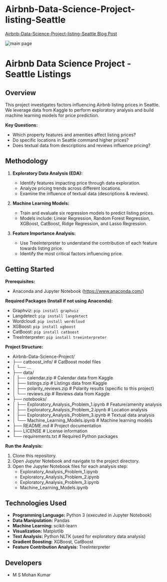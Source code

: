 # Airbnb-Data-Science-Project-listing-Seattle

[Airbnb-Data-Science-Project-listing-Seattle Blog Post](https://medium.com/@msmohan.kumar2/d1e9a4bf73a8)

![main page](https://github.com/msmohankumar/Disaster_Rescue_App/assets/153971484/d29bf65c-1ef4-40ac-a536-41d942ed3921)

# Airbnb Data Science Project - Seattle Listings

## Overview

This project investigates factors influencing Airbnb listing prices in Seattle. We leverage data from Kaggle to perform exploratory analysis and build machine learning models for price prediction.

**Key Questions:**

* Which property features and amenities affect listing prices?
* Do specific locations in Seattle command higher prices?
* Does textual data from descriptions and reviews influence pricing?

## Methodology

1. **Exploratory Data Analysis (EDA):**
    * Identify features impacting price through data exploration.
    * Analyze pricing trends across different locations.
    * Examine the influence of textual data (descriptions & reviews).

2. **Machine Learning Models:**
    * Train and evaluate six regression models to predict listing prices.
    * Models include: Linear Regression, Random Forest Regression, XGBoost, CatBoost, Ridge Regression, and Lasso Regression.

3. **Feature Importance Analysis:**
    * Use TreeInterpreter to understand the contribution of each feature towards listing price.
    * Identify the most critical factors influencing price.

## Getting Started

**Prerequisites:**

* Anaconda and Jupyter Notebook (https://www.anaconda.com/)

**Required Packages (Install if not using Anaconda):**

* Graphviz: `pip install graphviz`
* Langdetect: `pip install langdetect`
* Wordcloud: `pip install wordcloud`
* XGBoost: `pip install xgboost`
* CatBoost: `pip install catboost`
* TreeInterpreter: `pip install treeinterpreter`

**Project Structure:**

* Airbnb-Data-Science-Project/
* ├── catboost_info/        # CatBoost model files
* │  └── ...
* ├── data/
* │  ├── calendar.zip        # Calendar data from Kaggle
* │  ├── listings.zip        # Listings data from Kaggle
* │  ├── polarity_reviews.zip  # Polarity results (specific to this project)
* │  └── reviews.zip          # Reviews data from Kaggle
* ├── notebooks/
* │  ├── Exploratory_Analysis_Problem_1.ipynb  # Feature/amenity analysis
* │  ├── Exploratory_Analysis_Problem_2.ipynb  # Location analysis
* │  ├── Exploratory_Analysis_Problem_3.ipynb  # Textual data analysis
* │  └── Machine_Learning_Models.ipynb         # Machine learning models
* ├── README.md              # Project documentation
* ├── LICENSE                # License information
* └── requirements.txt       # Required Python packages

**Run the Analysis:**

1. Clone this repository.
2. Open Jupyter Notebook and navigate to the project directory.
3. Open the Jupyter Notebook files for each analysis step:
    * Exploratory_Analysis_Problem_1.ipynb
    * Exploratory_Analysis_Problem_2.ipynb
    * Exploratory_Analysis_Problem_3.ipynb
    * Machine_Learning_Models.ipynb

## Technologies Used

* **Programming Language:** Python 3 (executed in Jupyter Notebook)
* **Data Manipulation:** Pandas
* **Machine Learning:** scikit-learn
* **Visualization:** Matplotlib
* **Text Analysis:** Python NLTK (used for exploratory data analysis)
* **Gradient Boosting:** XGBoost, CatBoost
* **Feature Contribution Analysis:** TreeInterpreter

## Developers

* M S Mohan Kumar



